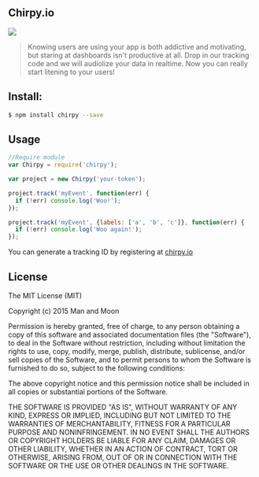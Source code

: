 ## Chirpy.io

<img src="https://nodei.co/npm/chirpy.png" />

> Knowing users are using your app is both addictive and motivating, but staring at dashboards isn't productive at all. Drop in our tracking code and we will audiolize your data in realtime. Now you can really start litening to your users!

## Install:

```bash
$ npm install chirpy --save
```

## Usage

```js
//Require module
var Chirpy = require('chirpy');

var project = new Chirpy('your-token');

project.track('myEvent', function(err) { 
  if (!err) console.log('Woo!');
});

project.track('myEvent', {labels: ['a', 'b', 'c']}, function(err) {
  if (!err) console.log('Woo again!');
});
```

You can generate a tracking ID by registering at [chirpy.io](http://chirpy.io)

## License

The MIT License (MIT)

Copyright (c) 2015 Man and Moon

Permission is hereby granted, free of charge, to any person obtaining a copy
of this software and associated documentation files (the "Software"), to deal
in the Software without restriction, including without limitation the rights
to use, copy, modify, merge, publish, distribute, sublicense, and/or sell
copies of the Software, and to permit persons to whom the Software is
furnished to do so, subject to the following conditions:

The above copyright notice and this permission notice shall be included in
all copies or substantial portions of the Software.

THE SOFTWARE IS PROVIDED "AS IS", WITHOUT WARRANTY OF ANY KIND, EXPRESS OR
IMPLIED, INCLUDING BUT NOT LIMITED TO THE WARRANTIES OF MERCHANTABILITY,
FITNESS FOR A PARTICULAR PURPOSE AND NONINFRINGEMENT. IN NO EVENT SHALL THE
AUTHORS OR COPYRIGHT HOLDERS BE LIABLE FOR ANY CLAIM, DAMAGES OR OTHER
LIABILITY, WHETHER IN AN ACTION OF CONTRACT, TORT OR OTHERWISE, ARISING FROM,
OUT OF OR IN CONNECTION WITH THE SOFTWARE OR THE USE OR OTHER DEALINGS IN
THE SOFTWARE.
